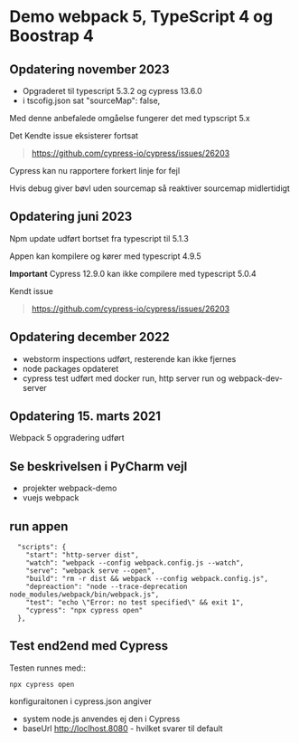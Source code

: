 # Demo webpack 5, TypeScript 4 og Boostrap 4

## Opdatering november 2023

- Opgraderet til typescript 5.3.2 og cypress 13.6.0
- i tscofig.json sat  "sourceMap": false,

Med denne anbefalede omgåelse fungerer det med typscript 5.x

Det Kendte issue eksisterer fortsat
> https://github.com/cypress-io/cypress/issues/26203

Cypress kan nu rapportere forkert linje for fejl

Hvis debug giver bøvl uden sourcemap så reaktiver sourcemap midlertidigt

## Opdatering juni 2023

Npm update udført bortset fra typescript til 5.1.3

Appen kan kompilere og kører med typescript 4.9.5

**Important**
Cypress 12.9.0 kan ikke compilere med typescript 5.0.4

Kendt issue
> https://github.com/cypress-io/cypress/issues/26203


## Opdatering december 2022

- webstorm inspections udført, resterende kan ikke fjernes
- node packages opdateret
- cypress test udført med docker run, http server run og webpack-dev-server

##  Opdatering 15. marts 2021

Webpack 5 opgradering udført

## Se beskrivelsen i PyCharm vejl

- projekter webpack-demo
- vuejs webpack

## run appen
```
  "scripts": {
    "start": "http-server dist",
    "watch": "webpack --config webpack.config.js --watch",
    "serve": "webpack serve --open",
    "build": "rm -r dist && webpack --config webpack.config.js",
    "depreaction": "node --trace-deprecation node_modules/webpack/bin/webpack.js",
    "test": "echo \"Error: no test specified\" && exit 1",
    "cypress": "npx cypress open"
  },
```

## Test end2end med Cypress

Testen runnes med::

    npx cypress open

konfiguraitonen i cypress.json angiver

- system node.js anvendes ej den i Cypress
- baseUrl http://loclhost.8080 - hvilket svarer til default
